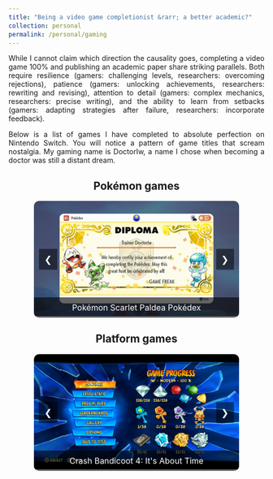 ```yaml
---
title: "Being a video game completionist &rarr; a better academic?"
collection: personal
permalink: /personal/gaming
---
```


<head>
  <meta charset="UTF-8">
  <meta name="viewport" content="width=device-width, initial-scale=1.0">
  <title>Gaming Achievements Carousel</title>
  <style>
    /* Container for the carousel */
    .carousel-container {
      width: 80%;
      max-width: 800px;
      margin: 0 auto;
      position: relative;
      overflow: hidden;
      border-radius: 10px;
      margin-bottom: 20px;
    }
    /* The slides (images) inside the carousel */
    .carousel-slides {
      display: flex;
      transition: transform 0.5s ease;
    }
    /* Each individual slide */
    .carousel-slide {
      min-width: 100%;
      height: auto;
      position: relative;
    }
    /* Style for captions */
    .carousel-caption {
      text-align: center;
      padding: 10px;
      background-color: rgba(0, 0, 0, 0.6);
      color: white;
      font-size: 16px;
      position: absolute;
      bottom: 0;
      width: 100%;
      box-sizing: border-box;
    }
    /* Navigation buttons (next/previous) */
    .prev, .next {
      position: absolute;
      top: 50%;
      transform: translateY(-50%);
      background-color: rgba(0, 0, 0, 0.5);
      color: white;
      font-size: 18px;
      padding: 10px;
      cursor: pointer;
      z-index: 1;
    }
    .prev {
      left: 10px;
    }
    .next {
      right: 10px;
    }
  </style>
</head>
<body>

<p align="justify">While I cannot claim which direction the causality goes, completing a video game 100% and publishing an academic paper share striking parallels. Both require resilience (gamers: challenging levels, researchers: overcoming rejections), patience (gamers: unlocking achievements, researchers: rewriting and revising), attention to detail (gamers: complex mechanics, researchers: precise writing), and the ability to learn from setbacks (gamers: adapting strategies after failure, researchers: incorporate feedback).</p>

<p align="justify">Below is a list of games I have completed to absolute perfection on Nintendo Switch. You will notice a pattern of game titles that scream nostalgia. My gaming name is DoctorIw, a name I chose when becoming a doctor was still a distant dream.</p>


<h2 align="center">Pokémon games</h2>
<div class="carousel-container" id="carousel1">
    <div class="carousel-slides">
        <div class="carousel-slide">
            <img src="/images/gaming/pokemon_scarlet_paldea.jpg" alt="Pokémon Scarlet Paldea Pokédex" style="width:100%; height:auto;">
            <div class="carousel-caption">Pokémon Scarlet Paldea Pokédex</div>
        </div>
        <div class="carousel-slide">
            <img src="/images/gaming/pokemon_scarlet_kitakami.jpg" alt="Pokémon Scarlet Kitakami Pokédex" style="width:100%; height:auto;">
            <div class="carousel-caption">Pokémon Scarlet Kitakami Pokédex</div>
        </div>
        <div class="carousel-slide">
            <img src="/images/gaming/pokemon_scarlet_blueberry.jpg" alt="Pokémon Scarlet Blueberry Pokédex" style="width:100%; height:auto;">
            <div class="carousel-caption">Pokémon Scarlet Blueberry Pokédex</div>
        </div>
        <div class="carousel-slide">
            <img src="/images/gaming/pokemon_arceus.jpg" alt="Pokémon Arceus Pokédex" style="width:100%; height:auto;">
            <div class="carousel-caption">Pokémon Arceus Pokédex</div>
        </div>
        <div class="carousel-slide">
            <img src="/images/gaming/pokemon_shield_galar.jpg" alt="Pokémon Shield Galar Pokédex" style="width:100%; height:auto;">
            <div class="carousel-caption">Pokémon Shield Galar Pokédex</div>
        </div>
        <div class="carousel-slide">
            <img src="/images/gaming/pokemon_shield_tundra.jpg" alt="Pokémon Shield Tundra Pokédex" style="width:100%; height:auto;">
            <div class="carousel-caption">Pokémon Shield Tundra Pokédex</div>
        </div>
        <div class="carousel-slide">
            <img src="/images/gaming/pokemon_shield_armor.jpg" alt="Pokémon Shield Armor Pokédex" style="width:100%; height:auto;">
            <div class="carousel-caption">Pokémon Shield Armor Pokédex</div>
        </div>        
        <div class="carousel-slide">
            <img src="/images/gaming/pokemon_brilliant_diamond_sinnoh.jpg" alt="Pokémon Brilliant Diamond Sinnoh Pokédex" style="width:100%; height:auto;">
            <div class="carousel-caption">Pokémon Brilliant Diamond Sinnoh Pokédex</div>
        </div>
        <div class="carousel-slide">
            <img src="/images/gaming/pokemon_brilliant_diamond_national.jpg" alt="Pokémon Brilliant Diamond National Pokédex" style="width:100%; height:auto;">
            <div class="carousel-caption">Pokémon Brilliant Diamond National Pokédex</div>
        </div>
        <div class="carousel-slide">
            <img src="/images/gaming/pokemon_lets_go_pikachu.jpg" alt="Pokémon Let's Go Pokédex" style="width:100%; height:auto;">
            <div class="carousel-caption">Pokémon Let's Go Pikachu Pokédex</div>
        </div>
    </div>
    <span class="prev" data-carousel="carousel1">&#10094;</span>
    <span class="next" data-carousel="carousel1">&#10095;</span>
</div>

<h2 align="center">Platform games</h2>  
<div class="carousel-container" id="carousel2">
    <div class="carousel-slides">
        <div class="carousel-slide">
            <img src="/images/gaming/crash_4.jpg" alt="Crash Bandicoot 4: It's About Time" style="width:100%; height:auto;">
            <div class="carousel-caption">Crash Bandicoot 4: It's About Time</div>
        </div>
        <div class="carousel-slide">
            <img src="/images/gaming/crash_3.jpg" alt="Crash Bandicoot 3: Warped" style="width:100%; height:auto;">
            <div class="carousel-caption">Crash Bandicoot 3: Warped</div>
        </div>
        <div class="carousel-slide">
            <img src="/images/gaming/crash_2.jpg" alt="Crash Bandicoot 2: Cortex Strikes Back" style="width:100%; height:auto;">
            <div class="carousel-caption">Crash Bandicoot 2: Cortex Strikes Back</div>
        </div>
        <div class="carousel-slide">
            <img src="/images/gaming/crash_1.jpg" alt="Crash Bandicoot" style="width:100%; height:auto;">
            <div class="carousel-caption">Crash Bandicoot</div>
        </div>
        <div class="carousel-slide">
            <img src="/images/gaming/spyro.jpg" alt="Spyro Reignited Trilogy" style="width:100%; height:auto;">
            <div class="carousel-caption">Spyro Reignited Trilogy</div>
        </div>
        <div class="carousel-slide">
            <img src="/images/gaming/super_mario_world.jpg" alt="Super Mario World" style="width:100%; height:auto;">
            <div class="carousel-caption">Super Mario World</div>
        </div>
    </div>
    <span class="prev" data-carousel="carousel2">&#10094;</span>
    <span class="next" data-carousel="carousel2">&#10095;</span>
</div>

<script>
  // Function to move the slide
  function moveSlide(carouselId, direction) {
      const carousel = document.getElementById(carouselId);
      const slides = carousel.querySelectorAll(".carousel-slide");
      let slideIndex = parseInt(carousel.getAttribute("data-slide-index") || 0);

      // Update index based on direction
      slideIndex += direction;

      // Ensure index wraps around
      if (slideIndex >= slides.length) {
          slideIndex = 0;
      } else if (slideIndex < 0) {
          slideIndex = slides.length - 1;
      }

      // Update carousel index and display the correct slide
      carousel.setAttribute("data-slide-index", slideIndex);
      showSlide(carouselId, slideIndex);
  }

  // Function to show the slide
  function showSlide(carouselId, slideIndex) {
      const carousel = document.getElementById(carouselId);
      const slides = carousel.querySelectorAll(".carousel-slide");

      slides.forEach((slide, idx) => {
          slide.style.display = idx === slideIndex ? "block" : "none";
      });
  }

  // Initialize carousels
  document.addEventListener("DOMContentLoaded", () => {
      document.querySelectorAll(".carousel-container").forEach((carousel) => {
          const carouselId = carousel.id;

          // Set the initial slide index
          carousel.setAttribute("data-slide-index", 0);
          showSlide(carouselId, 0);

          // Attach event listeners to navigation buttons
          const prevButton = carousel.querySelector(".prev");
          const nextButton = carousel.querySelector(".next");

          prevButton.addEventListener("click", () => {
              moveSlide(carouselId, -1);
          });

          nextButton.addEventListener("click", () => {
              moveSlide(carouselId, 1);
          });
      });
  });
</script>


</body>